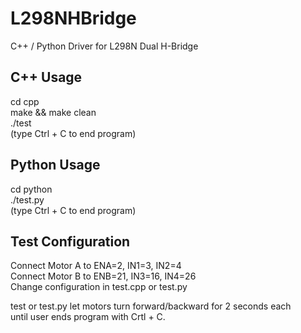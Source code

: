 # L298NHBridge  
C++ / Python Driver for L298N Dual H-Bridge  

## C++ Usage  
cd cpp  
make && make clean  
./test  
(type Ctrl + C to end program)  
  
## Python Usage   
cd python  
./test.py  
(type Ctrl + C to end program)  

## Test Configuration  
Connect Motor A to ENA=2, IN1=3, IN2=4  
Connect Motor B to ENB=21, IN3=16, IN4=26  
Change configuration in test.cpp or test.py  
  
test or test.py let motors turn forward/backward for 2 seconds each  
until user ends program with Crtl + C.
